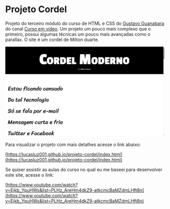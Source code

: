 # Projeto Cordel

Projeto do terceiro módulo do curso de HTML e CSS do [Gustavo Guanabara](https://github.com/gustavoguanabara) do canal [Curso em vídeo](https://www.youtube.com/c/CursoemV%C3%ADdeo). Um projeto um pouco mais complexo que o primeiro, possui algumas técnicas um pouco mais avançadas como o parallax. O site é um cordel de Milton duarte.

![imagem](cordel.png)

<p>Para visualizar o projeto com mais detalhes acesse o link abaixo:</p>

[https://lucasluz001.github.io/projeto-cordel/index.html](https://lucasluz001.github.io/projeto-cordel/index.html)

<p>Se quiser assistir as aulas do curso no qual eu me baseei para desenvolver este site, acesse o link:</p>

[https://www.youtube.com/watch?v=Ejkb_YpuHWs&list=PLHz_AreHm4dkZ9-atkcmcBaMZdmLHft8n](https://www.youtube.com/watch?v=Ejkb_YpuHWs&list=PLHz_AreHm4dkZ9-atkcmcBaMZdmLHft8n)